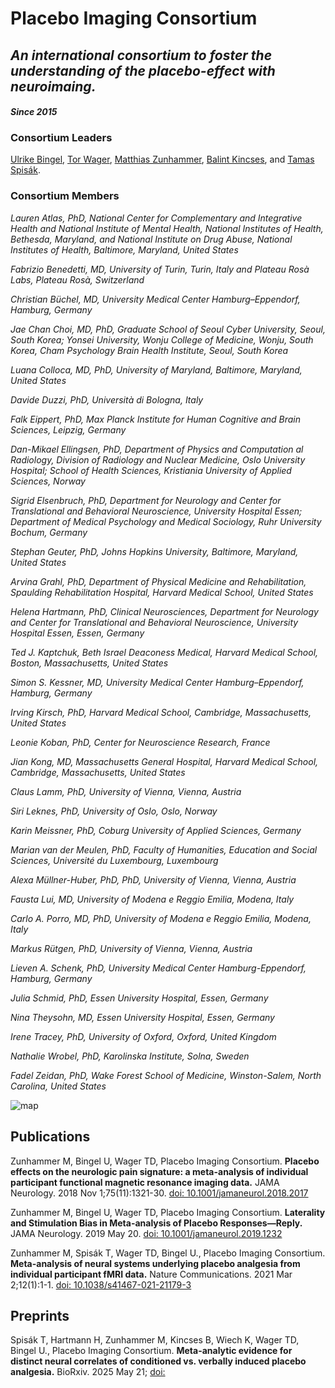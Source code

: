 # Placebo Imaging Consortium

## *An international consortium to foster the understanding of the placebo-effect with neuroimaing.*
#### *Since 2015*

### Consortium Leaders
[Ulrike Bingel](https://www.uk-essen.de/clinical_neurosciences_bingel), [Tor Wager](https://pbs.dartmouth.edu/people/tor-wager), [Matthias Zunhammer](https://www.uk-essen.de/clinical_neurosciences_bingel/), [Balint Kincses](https://www.bingellab.de/), and [Tamas Spisák](https://pni-lab.github.io).

### Consortium Members
*Lauren Atlas, PhD, National Center for Complementary and Integrative Health and National Institute of Mental Health, National Institutes of Health, Bethesda, Maryland, and National Institute on Drug Abuse, National Institutes of Health, Baltimore, Maryland, United States*

*Fabrizio Benedetti, MD, University of Turin, Turin, Italy and Plateau Rosà Labs, Plateau Rosà, Switzerland*

*Christian Büchel, MD, University Medical Center Hamburg–Eppendorf, Hamburg, Germany*

*Jae Chan Choi, MD, PhD, Graduate School of Seoul Cyber University, Seoul, South Korea; Yonsei University, Wonju College of Medicine, Wonju, South Korea, Cham Psychology Brain Health Institute, Seoul, South Korea*

*Luana Colloca, MD, PhD, University of Maryland, Baltimore, Maryland, United States*

*Davide Duzzi, PhD, Università di Bologna, Italy*

*Falk Eippert, PhD, Max Planck Institute for Human Cognitive and Brain Sciences, Leipzig, Germany*

*Dan-Mikael Ellingsen, PhD, Department of Physics and Computation al Radiology, Division of Radiology and Nuclear Medicine, Oslo University Hospital; School of Health Sciences, Kristiania University of Applied Sciences, Norway*

*Sigrid Elsenbruch, PhD, Department for Neurology and Center for Translational and Behavioral Neuroscience, University Hospital Essen; Department of Medical Psychology and Medical Sociology, Ruhr University Bochum, Germany*

*Stephan Geuter, PhD, Johns Hopkins University, Baltimore, Maryland, United States*

*Arvina Grahl, PhD, Department of Physical Medicine and Rehabilitation, Spaulding Rehabilitation Hospital, Harvard Medical School, United States*

*Helena Hartmann, PhD, Clinical Neurosciences, Department for Neurology and Center for Translational and Behavioral Neuroscience, University Hospital Essen, Essen, Germany*

*Ted J. Kaptchuk, Beth Israel Deaconess Medical, Harvard Medical School, Boston, Massachusetts, United States*

*Simon S. Kessner, MD, University Medical Center Hamburg–Eppendorf, Hamburg, Germany*

*Irving Kirsch, PhD, Harvard Medical School, Cambridge, Massachusetts, United States*

*Leonie Koban, PhD, Center for Neuroscience Research, France*

*Jian Kong, MD, Massachusetts General Hospital, Harvard Medical School, Cambridge, Massachusetts, United States*

*Claus Lamm, PhD, University of Vienna, Vienna, Austria*

*Siri Leknes, PhD, University of Oslo, Oslo, Norway*

*Karin Meissner, PhD, Coburg University of Applied Sciences, Germany*

*Marian van der Meulen, PhD, Faculty of Humanities, Education and Social Sciences, Université du Luxembourg, Luxembourg*

*Alexa Müllner-Huber, PhD, PhD, University of Vienna, Vienna, Austria*

*Fausta Lui, MD, University of Modena e Reggio Emilia, Modena, Italy*

*Carlo A. Porro, MD, PhD, University of Modena e Reggio Emilia, Modena, Italy*

*Markus Rütgen, PhD, University of Vienna, Vienna, Austria*

*Lieven A. Schenk, PhD, University Medical Center Hamburg-Eppendorf, Hamburg, Germany*

*Julia Schmid, PhD, Essen University Hospital, Essen, Germany*

*Nina Theysohn, MD, Essen University Hospital, Essen, Germany*

*Irene Tracey, PhD, University of Oxford, Oxford, United Kingdom*

*Nathalie Wrobel, PhD, Karolinska Institute, Solna, Sweden*

*Fadel Zeidan, PhD, Wake Forest School of Medicine, Winston-Salem, North Carolina, United States*

![map](fig/PastedGraphic-3.png)

## Publications
Zunhammer M, Bingel U, Wager TD, Placebo Imaging Consortium. **Placebo effects on the neurologic pain signature: a meta-analysis of individual participant functional magnetic resonance imaging data.** JAMA Neurology. 2018 Nov 1;75(11):1321-30. [doi: 10.1001/jamaneurol.2018.2017](https://doi.org/10.1001/jamaneurol.2018.2017)

Zunhammer M, Bingel U, Wager TD, Placebo Imaging Consortium. **Laterality and Stimulation Bias in Meta-analysis of Placebo Responses—Reply.** JAMA Neurology. 2019 May 20. [doi: 10.1001/jamaneurol.2019.1232](https://doi.org/10.1001/jamaneurol.2019.1232)

Zunhammer M, Spisák T, Wager TD, Bingel U., Placebo Imaging Consortium. **Meta-analysis of neural systems underlying placebo analgesia from individual participant fMRI data.** Nature Communications. 2021 Mar 2;12(1):1-1. [doi: 10.1038/s41467-021-21179-3](https://doi.org/10.1038/s41467-021-21179-3)

## Preprints

Spisák T, Hartmann H, Zunhammer M, Kincses B, Wiech K, Wager TD, Bingel U., Placebo Imaging Consortium. **Meta-analytic evidence for distinct neural correlates of conditioned vs. verbally induced placebo analgesia.** BioRxiv. 2025 May 21; [doi: ]()
